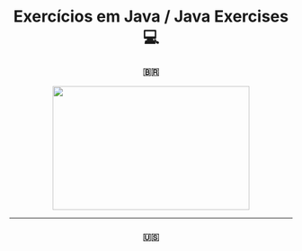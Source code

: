 <div align="center">
<h1> Exercícios em Java / Java Exercises 💻 </h1>
</div>

<div align="center">
<h3> 🇧🇷 </h3>
</div>

<div align="center">
   <img src="https://user-images.githubusercontent.com/114448911/215641399-802256cf-a38b-4de4-823c-3a1a961a0289.gif" width="350px" height="220px">
</div>


-----------------------------------------------------------------------------------------------------------------------------------------------------------

<div align="center">
<h3> 🇺🇸 </h3>
</div>
